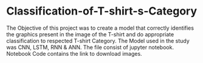 # Classification-of-T-shirt-s-Category
The Objective of this project was to create a model that correctly identifies the graphics present in the image of the T-shirt and do appropriate classification to respected T-shirt Category. The Model used in the study was CNN, LSTM, RNN &amp; ANN.
The file consist of jupyter notebook.
Notebook Code contains the link to download images.

